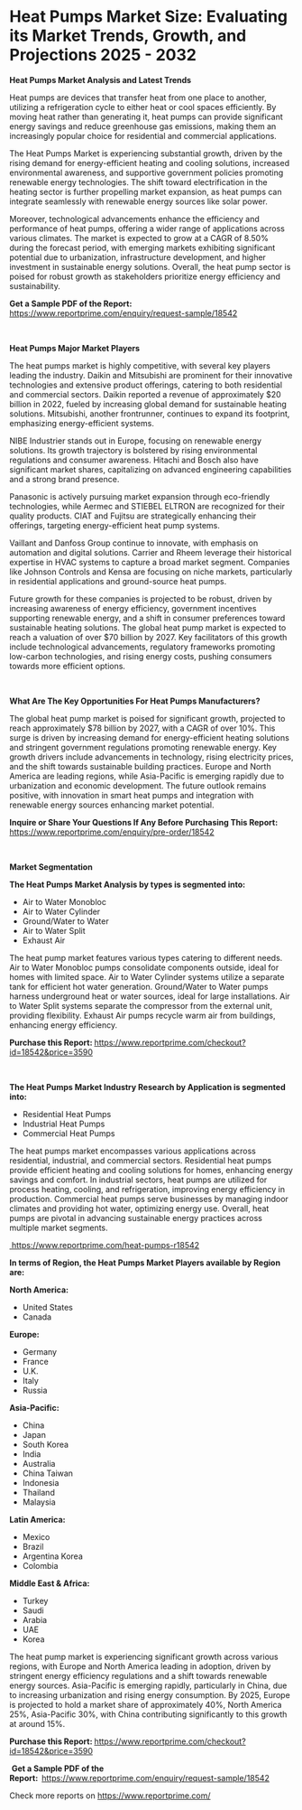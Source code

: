 <p><h1>Heat Pumps Market Size: Evaluating its Market Trends, Growth, and Projections 2025 - 2032</h1></p><p><strong>Heat Pumps Market Analysis and Latest Trends</strong></p>
<p><p>Heat pumps are devices that transfer heat from one place to another, utilizing a refrigeration cycle to either heat or cool spaces efficiently. By moving heat rather than generating it, heat pumps can provide significant energy savings and reduce greenhouse gas emissions, making them an increasingly popular choice for residential and commercial applications.</p><p>The Heat Pumps Market is experiencing substantial growth, driven by the rising demand for energy-efficient heating and cooling solutions, increased environmental awareness, and supportive government policies promoting renewable energy technologies. The shift toward electrification in the heating sector is further propelling market expansion, as heat pumps can integrate seamlessly with renewable energy sources like solar power.</p><p>Moreover, technological advancements enhance the efficiency and performance of heat pumps, offering a wider range of applications across various climates. The market is expected to grow at a CAGR of 8.50% during the forecast period, with emerging markets exhibiting significant potential due to urbanization, infrastructure development, and higher investment in sustainable energy solutions. Overall, the heat pump sector is poised for robust growth as stakeholders prioritize energy efficiency and sustainability.</p></p>
<p><strong>Get a Sample PDF of the Report:&nbsp;</strong> <a href="https://www.reportprime.com/enquiry/request-sample/18542?utm_campaign=2935&utm_medium=2&utm_source=Github&utm_content=ia&utm_term=19032025&utm_id=heat-pumps">https://www.reportprime.com/enquiry/request-sample/18542</a></p>
<p>&nbsp;</p>
<p><strong>Heat Pumps Major Market Players</strong></p>
<p><p>The heat pumps market is highly competitive, with several key players leading the industry. Daikin and Mitsubishi are prominent for their innovative technologies and extensive product offerings, catering to both residential and commercial sectors. Daikin reported a revenue of approximately $20 billion in 2022, fueled by increasing global demand for sustainable heating solutions. Mitsubishi, another frontrunner, continues to expand its footprint, emphasizing energy-efficient systems.</p><p>NIBE Industrier stands out in Europe, focusing on renewable energy solutions. Its growth trajectory is bolstered by rising environmental regulations and consumer awareness. Hitachi and Bosch also have significant market shares, capitalizing on advanced engineering capabilities and a strong brand presence.</p><p>Panasonic is actively pursuing market expansion through eco-friendly technologies, while Aermec and STIEBEL ELTRON are recognized for their quality products. CIAT and Fujitsu are strategically enhancing their offerings, targeting energy-efficient heat pump systems.</p><p>Vaillant and Danfoss Group continue to innovate, with emphasis on automation and digital solutions. Carrier and Rheem leverage their historical expertise in HVAC systems to capture a broad market segment. Companies like Johnson Controls and Kensa are focusing on niche markets, particularly in residential applications and ground-source heat pumps.</p><p>Future growth for these companies is projected to be robust, driven by increasing awareness of energy efficiency, government incentives supporting renewable energy, and a shift in consumer preferences toward sustainable heating solutions. The global heat pump market is expected to reach a valuation of over $70 billion by 2027. Key facilitators of this growth include technological advancements, regulatory frameworks promoting low-carbon technologies, and rising energy costs, pushing consumers towards more efficient options.</p></p>
<p>&nbsp;</p>
<p><strong>What Are The Key Opportunities For Heat Pumps Manufacturers?</strong></p>
<p><p>The global heat pump market is poised for significant growth, projected to reach approximately $78 billion by 2027, with a CAGR of over 10%. This surge is driven by increasing demand for energy-efficient heating solutions and stringent government regulations promoting renewable energy. Key growth drivers include advancements in technology, rising electricity prices, and the shift towards sustainable building practices. Europe and North America are leading regions, while Asia-Pacific is emerging rapidly due to urbanization and economic development. The future outlook remains positive, with innovation in smart heat pumps and integration with renewable energy sources enhancing market potential.</p></p>
<p><strong>Inquire or Share Your Questions If Any Before Purchasing This Report:</strong> <a href="https://www.reportprime.com/enquiry/pre-order/18542?utm_campaign=2935&utm_medium=2&utm_source=Github&utm_content=ia&utm_term=19032025&utm_id=heat-pumps">https://www.reportprime.com/enquiry/pre-order/18542</a></p>
<p>&nbsp;</p>
<p><strong>Market Segmentation</strong></p>
<p><strong>The Heat Pumps Market Analysis by types is segmented into:</strong></p>
<p><ul><li>Air to Water Monobloc</li><li>Air to Water Cylinder</li><li>Ground/Water to Water</li><li>Air to Water Split</li><li>Exhaust Air</li></ul></p>
<p><p>The heat pump market features various types catering to different needs. Air to Water Monobloc pumps consolidate components outside, ideal for homes with limited space. Air to Water Cylinder systems utilize a separate tank for efficient hot water generation. Ground/Water to Water pumps harness underground heat or water sources, ideal for large installations. Air to Water Split systems separate the compressor from the external unit, providing flexibility. Exhaust Air pumps recycle warm air from buildings, enhancing energy efficiency.</p></p>
<p><strong>Purchase this Report:&nbsp;</strong><a href="https://www.reportprime.com/checkout?id=18542&price=3590&utm_campaign=2935&utm_medium=2&utm_source=Github&utm_content=ia&utm_term=19032025&utm_id=heat-pumps">https://www.reportprime.com/checkout?id=18542&price=3590</a></p>
<p>&nbsp;</p>
<p><strong>The Heat Pumps Market Industry Research by Application is segmented into:</strong></p>
<p><ul><li>Residential Heat Pumps</li><li>Industrial Heat Pumps</li><li>Commercial Heat Pumps</li></ul></p>
<p><p>The heat pumps market encompasses various applications across residential, industrial, and commercial sectors. Residential heat pumps provide efficient heating and cooling solutions for homes, enhancing energy savings and comfort. In industrial sectors, heat pumps are utilized for process heating, cooling, and refrigeration, improving energy efficiency in production. Commercial heat pumps serve businesses by managing indoor climates and providing hot water, optimizing energy use. Overall, heat pumps are pivotal in advancing sustainable energy practices across multiple market segments.</p></p>
<p><a href="https://www.reportprime.com/heat-pumps-r18542?utm_campaign=2935&utm_medium=2&utm_source=Github&utm_content=ia&utm_term=19032025&utm_id=heat-pumps">&nbsp;https://www.reportprime.com/heat-pumps-r18542</a></p>
<p><strong>In terms of Region, the Heat Pumps Market Players available by Region are:</strong></p>
<p>
    <p> <strong> North America: </strong>
        <ul>
            <li>United States</li>
            <li>Canada</li>
        </ul>
        </p> 
    <p> <strong> Europe: </strong>
        <ul>
            <li>Germany</li>
            <li>France</li>
            <li>U.K.</li>
            <li>Italy</li>
            <li>Russia</li>
        </ul>
        </p> 
    <p> <strong> Asia-Pacific: </strong>
        <ul>
            <li>China</li>
            <li>Japan</li>
            <li>South Korea</li>
            <li>India</li>
            <li>Australia</li>
            <li>China Taiwan</li>
            <li>Indonesia</li>
            <li>Thailand</li>
            <li>Malaysia</li>
        </ul>
        </p> 
    <p> <strong> Latin America: </strong>
        <ul>
            <li>Mexico</li>
            <li>Brazil</li>
            <li>Argentina Korea</li>
            <li>Colombia</li>
        </ul>
        </p> 
    <p> <strong> Middle East & Africa: </strong>
        <ul>
            <li>Turkey</li>
            <li>Saudi</li>
            <li>Arabia</li>
            <li>UAE</li>
            <li>Korea</li>
        </ul>
    </p>
    </p>
<p><p>The heat pump market is experiencing significant growth across various regions, with Europe and North America leading in adoption, driven by stringent energy efficiency regulations and a shift towards renewable energy sources. Asia-Pacific is emerging rapidly, particularly in China, due to increasing urbanization and rising energy consumption. By 2025, Europe is projected to hold a market share of approximately 40%, North America 25%, Asia-Pacific 30%, with China contributing significantly to this growth at around 15%.</p></p>
<p><strong>Purchase this Report: </strong><a href="https://www.reportprime.com/checkout?id=18542&price=3590&utm_campaign=2935&utm_medium=2&utm_source=Github&utm_content=ia&utm_term=19032025&utm_id=heat-pumps">https://www.reportprime.com/checkout?id=18542&price=3590</a></p>
<p>&nbsp;<strong>Get a Sample PDF of the Report:&nbsp;&nbsp;</strong><a href="https://www.reportprime.com/enquiry/request-sample/18542?utm_campaign=2935&utm_medium=2&utm_source=Github&utm_content=ia&utm_term=19032025&utm_id=heat-pumps">https://www.reportprime.com/enquiry/request-sample/18542</a></p>
<p><strong></strong></p>
<p>Check more reports on <a href="https://www.reportprime.com/?utm_campaign=2935&utm_medium=2&utm_source=Github&utm_content=ia&utm_term=19032025&utm_id=heat-pumps">https://www.reportprime.com/</a></p>